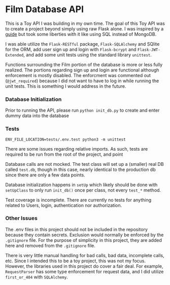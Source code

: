 # Film Database API
This is a Toy API I was building in my own time. The goal of this Toy API was to create a project beyond simply using raw Flask alone. I was inspired by a [guide](https://dev.to/paurakhsharma/series/3672) but took some liberties with it like using SQL instead of MongoDB.

I was able utilize the `Flask-RESTful` package, `Flask-SQLAlchemy` and SQlite for the ORM, add user sign up and login with `Flask-bcrypt` and `Flask-JWT-Extended`, and add some unit tests using the standard library `unittest`.

Functions surrounding the Film portion of the database is more or less fully realized. The portions regarding sign up and login are functional although enforcement is mostly disabled. The enforcment was commented out (`@jwt_required`) because I did not want to have to log in while running the unit tests. This is something I would address in the future.

### Database Initialization
Prior to running the API, please run `python init_db.py` to create and enter dummy data into the database

### Tests
```
ENV_FILE_LOCATION=tests/.env.test python3 -m unittest
```

There are some issues regarding relative imports. As such, tests are required to be run from the root of the project, and point 

Database calls are not mocked. The test class will set up a (smaller) real DB called `test.db`, though in this case, nearly identical to the production db since there are only a few data points.

Database initialization happens in `setUp` which likely should be done with `setUpClass` to only run `init_db()` once per class, not every `test_*` method.

Test coverage is incomplete. There are currently no tests for anything related to Users, login, authentication nor authorization.


### Other Issues
The .env files in this project should not be included in the repository because they contain secrets. Exclusion would normally be enforced by the `.gitignore` file. For the purpose of simplicity in this project, they are added here and removed from the `.gitignore` file.

There is very little manual handling for bad calls, bad data, incomplete calls, etc. Since I intended this to be a toy project, this was not my focus. However, the libraries used in this project do cover a fair deal. For example, `RequestParser` has some type enforcement for request data, and I did utilize `first_or_404` with `SQLAlchemy`.